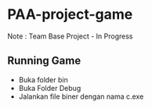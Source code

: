 # PAA-project-game

Note :    Team Base Project - In Progress

## Running Game
* Buka folder bin
* Buka Folder Debug
* Jalankan file biner dengan nama c.exe

